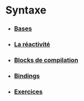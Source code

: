 # Syntaxe

- ### [Bases](./2-1_basics.md)
- ### [La réactivité](./2-2_reactivity.md)
- ### [Blocks de compilation](./2-3_blocks.md)
- ### [Bindings](./2-4_bindings.md)
- ### [Exercices](./2-5_links.md)
